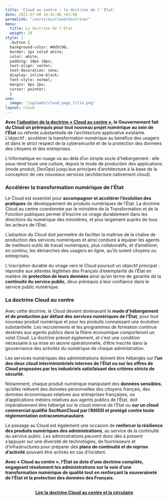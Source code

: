 ```yaml
---
title: 'Cloud au centre : la doctrine de l''État'
date: 2021-07-08 16:42:00 +02:00
permalink: "/services/cloud/doctrine/"
menu:
  title: La doctrine de l'État
  weight: 20
style: |-
  .button {
  background-color: #0d5c98;
  border: 1px solid white;
  color: white;
  padding: 10px 10px;
  text-align: center;
  text-decoration: none;
  display: inline-block;
  font-style: normal;
  margin: 4px 2px;
  cursor: pointer;
  }
une:
  image: "/uploads/cloud_page_fille.png"
layout: cloud
---
```


**Avec [l’adoption de la doctrine « Cloud au centre »](https://www.numerique.gouv.fr/espace-presse/le-gouvernement-annonce-sa-strategie-nationale-pour-le-cloud/), le Gouvernement fait du Cloud un prérequis pour tout nouveau projet numérique au sein de l’État** ou refonte substantielle de l’architecture applicative existante. L’objectif : accélérer la transformation numérique au bénéfice des usagers et dans le strict respect de la cybersécurité et de la protection des données des citoyens et des entreprises.

L’informatique en nuage va au-delà d’un simple socle d’hébergement : elle sous-tend toute une culture, depuis le mode de production des applications (mode produit, DevOps) jusqu’aux principes d’architecture à la base de la conception de ces nouveaux services (architecture nativement cloud).

### Accélérer la transformation numérique de l’État

Le Cloud est essentiel pour **accompagner et accélérer l’évolution des pratiques** de développement de produits numériques de l’État. La doctrine Cloud au centre coordonnée par le ministère de la Transformation et de la Fonction publiques permet d’inscrire ce virage durablement dans les directions du numérique des ministères, et plus largement auprès de tous les acteurs de l’État.

L’adoption du Cloud doit permettre de faciliter la maîtrise de la chaîne de production des services numériques et ainsi conduire à équiper les agents de meilleurs outils de travail numériques, plus collaboratifs, et d’améliorer, en continu, les démarches des usagers en ligne, qu’ils soient citoyens ou entreprises.

L’inscription durable du virage vers le Cloud poursuit un objectif principal : répondre aux attentes légitimes des Français d’exemplarité de l’État en matière de **protection de leurs données** ainsi qu’en terme de garantie de la **continuité du service public**, deux prérequis à leur confiance dans le service public numérique.


### La doctrine Cloud au centre

Avec cette doctrine, le Cloud devient dorénavant le **mode d’hébergement et de production par défaut des services numériques de l’État**, pour tout nouveau produit numérique et pour les produits connaissant une évolution substantielle. Les recrutements et les programmes de formation continue destinés aux agents publics dans la filière économique comporteront un volet Cloud. La doctrine prévoit également, et c’est une condition nécessaire à sa mise en œuvre opérationnelle, d’être inscrite dans la gouvernance des activités du numérique de chaque administration.

Les services numériques des administrations doivent être hébergés sur **l’un des deux cloud interministériels internes de l’État ou sur les offres de Cloud proposées par les industriels satisfaisant des critères stricts de sécurité**.

Notamment, chaque produit numérique manipulant des **données sensibles**, qu’elles relèvent des données personnelles des citoyens français, des données économiques relatives aux entreprises françaises, ou d’applications métiers relatives aux agents publics de l’État, doit impérativement être hébergé sur le cloud interne de l’État ou **sur un cloud commercial qualifié SecNumCloud par l’ANSSI et protégé contre toute réglementation extracommunautaire**.

Le passage au Cloud est également une occasion de **renforcer la résilience des produits numériques des administrations**, au service de la continuité du service public. Les administrations peuvent donc dès à présent s’appuyer sur une diversité de technologies, de fournisseurs et d’infrastructures pour préparer des **plans de continuité et de reprise d’activité** pouvant être activés en cas d’incident.

**Avec « Cloud au centre », l’État se dote d’une doctrine complète, engageant résolument les administrations sur la voie d’une transformation numérique de qualité tout en renforçant la souveraineté de l’État et la protection des données des Français.**

<div align="center" style="margin-top: 30px"><a href="https://www.legifrance.gouv.fr/download/pdf/circ?id=45205" class="button" title="Lire la doctrine Cloud au centre et la circulaire du Premier ministre - Lien externe"><b>Lire la doctrine Cloud au centre et la circulaire</b></a></div>